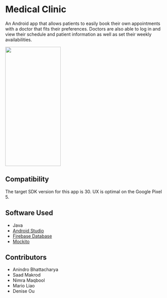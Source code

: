 # Medical Clinic
An Android app that allows patients to easily book their own appointments with a doctor that fits their preferences.
Doctors are also able to log in and view their schedule and patient information as well as set their weekly availabilities.

<img src="https://user-images.githubusercontent.com/69637288/129034625-814640be-0858-4693-89e1-3ab3963808d5.png" width="175" height="375">

## Compatibility
The target SDK version for this app is 30. UX is optimal on the Google Pixel 5.

## Software Used
- Java
- [Android Studio](https://developer.android.com/studio)
- [Firebase Database](https://firebase.google.com/)
- [Mockito](https://site.mockito.org/)

## Contributors
- Anindro Bhattacharya
- Saad Makrod
- Nimra Maqbool
- Mario Liao
- Denise Ou
